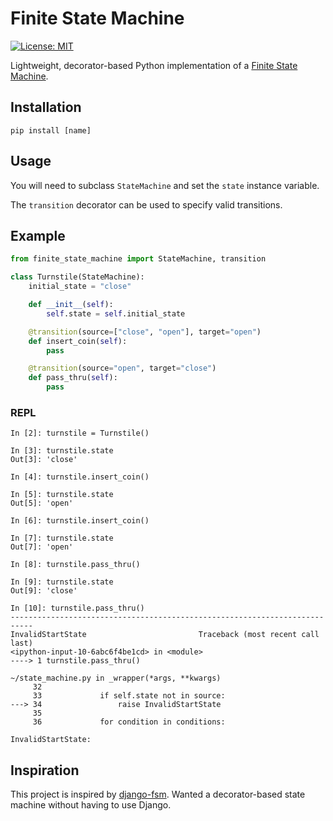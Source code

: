 # Finite State Machine

[![License: MIT](https://img.shields.io/badge/License-MIT-yellow.svg)](https://opensource.org/licenses/MIT)

Lightweight, decorator-based Python implementation of a [Finite State Machine](https://en.wikipedia.org/wiki/Finite-state_machine).

## Installation

```console
pip install [name]
```

## Usage

You will need to subclass `StateMachine` and set the `state` instance variable.

The `transition` decorator can be used to specify valid transitions.

## Example

```python
from finite_state_machine import StateMachine, transition

class Turnstile(StateMachine):
    initial_state = "close"

    def __init__(self):
        self.state = self.initial_state

    @transition(source=["close", "open"], target="open")
    def insert_coin(self):
        pass

    @transition(source="open", target="close")
    def pass_thru(self):
        pass
```

### REPL

```console
In [2]: turnstile = Turnstile()

In [3]: turnstile.state
Out[3]: 'close'

In [4]: turnstile.insert_coin()

In [5]: turnstile.state
Out[5]: 'open'

In [6]: turnstile.insert_coin()

In [7]: turnstile.state
Out[7]: 'open'

In [8]: turnstile.pass_thru()

In [9]: turnstile.state
Out[9]: 'close'

In [10]: turnstile.pass_thru()
---------------------------------------------------------------------------
InvalidStartState                         Traceback (most recent call last)
<ipython-input-10-6abc6f4be1cd> in <module>
----> 1 turnstile.pass_thru()

~/state_machine.py in _wrapper(*args, **kwargs)
     32
     33             if self.state not in source:
---> 34                 raise InvalidStartState
     35
     36             for condition in conditions:

InvalidStartState:
```

## Inspiration

This project is inspired by [django-fsm](https://github.com/viewflow/django-fsm/). Wanted a decorator-based state machine without having to use Django.

